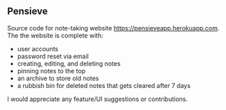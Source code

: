 ## Pensieve
Source code for note-taking website https://pensieveapp.herokuapp.com. The the website is complete with:
- user accounts 
- password reset via email 
- creating, editing, and deleting notes
- pinning notes to the top
- an archive to store old notes 
- a rubbish bin for deleted notes that gets cleared after 7 days 

I would appreciate any feature/UI suggestions or contributions.